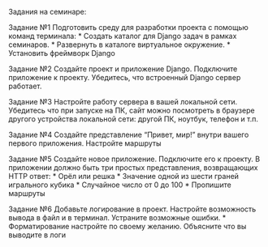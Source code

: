 Задания на семинаре:

Задание №1
    Подготовить среду для разработки проекта с помощью команд терминала:
        * Создать каталог для Django задач в рамках семинаров.
        * Развернуть в каталоге виртуальное окружение.
        * Установить фреймворк Django

Задание №2
    Создайте проект и приложение Django.
    Подключите приложение к проекту.
    Убедитесь, что встроенный Django сервер работает.

Задание №3
    Настройте работу сервера в вашей локальной сети.
    Убедитесь что при запуске на ПК, сайт можно посмотреть в браузере другого
    устройства локальной сети: другой ПК, ноутбук, телефон и т.п.

Задание №4
    Создайте представление “Привет, мир!” внутри вашего первого приложения.
    Настройте маршруты

Задание №5
    Создайте новое приложение. Подключите его к проекту.
    В приложении должно быть три простых представления, возвращающих HTTP ответ:
        * Орёл или решка
        * Значение одной из шести граней игрального кубика
        * Случайное число от 0 до 100
        * Пропишите маршруты

Задание №6
    Добавьте логирование в проект.
    Настройте возможность вывода в файл и в терминал.
    Устраните возможные ошибки.
    * Форматирование настройте по своему желанию. 
    Объясните что вы выводите в логи